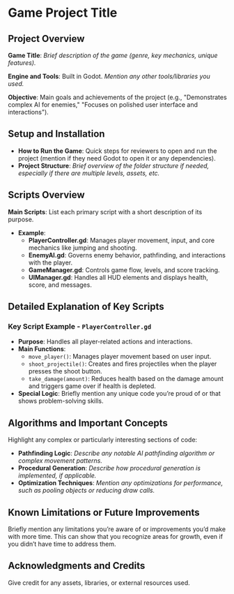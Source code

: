 # Game Project Title

## Project Overview

**Game Title**: _Brief description of the game (genre, key mechanics, unique features)._

**Engine and Tools**: Built in Godot. _Mention any other tools/libraries you used._

**Objective**: Main goals and achievements of the project (e.g., "Demonstrates complex AI for enemies," "Focuses on polished user interface and interactions").

## Setup and Installation

- **How to Run the Game**: Quick steps for reviewers to open and run the project (mention if they need Godot to open it or any dependencies).
- **Project Structure**: _Brief overview of the folder structure if needed, especially if there are multiple levels, assets, etc._

## Scripts Overview

**Main Scripts**: List each primary script with a short description of its purpose.

- **Example**:
  - **PlayerController.gd**: Manages player movement, input, and core mechanics like jumping and shooting.
  - **EnemyAI.gd**: Governs enemy behavior, pathfinding, and interactions with the player.
  - **GameManager.gd**: Controls game flow, levels, and score tracking.
  - **UIManager.gd**: Handles all HUD elements and displays health, score, and messages.

## Detailed Explanation of Key Scripts

### Key Script Example - `PlayerController.gd`

- **Purpose**: Handles all player-related actions and interactions.
- **Main Functions**:
  - `move_player()`: Manages player movement based on user input.
  - `shoot_projectile()`: Creates and fires projectiles when the player presses the shoot button.
  - `take_damage(amount)`: Reduces health based on the damage amount and triggers game over if health is depleted.
- **Special Logic**: Briefly mention any unique code you’re proud of or that shows problem-solving skills.

## Algorithms and Important Concepts

Highlight any complex or particularly interesting sections of code:

- **Pathfinding Logic**: _Describe any notable AI pathfinding algorithm or complex movement patterns._
- **Procedural Generation**: _Describe how procedural generation is implemented, if applicable._
- **Optimization Techniques**: _Mention any optimizations for performance, such as pooling objects or reducing draw calls._

## Known Limitations or Future Improvements

Briefly mention any limitations you’re aware of or improvements you’d make with more time. This can show that you recognize areas for growth, even if you didn’t have time to address them.

## Acknowledgments and Credits

Give credit for any assets, libraries, or external resources used.
